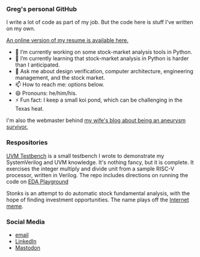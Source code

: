 ### Greg's personal GitHub

I write a lot of code as part of my job. But the code here is stuff I've written on my own.

[An online version of my resume is available here.](https://github.com/gregorykemp/gregorykemp/blob/main/gkemp_resume_2022.md) 

* 🔭 I’m currently working on some stock-market analysis tools in Python.
* 🌱 I’m currently learning that stock-market analysis in Python is harder than I anticipated.
* 💬 Ask me about design verification, computer architecture, engineering management, and the stock market.
* 📫 How to reach me: options below.
* 😄 Pronouns: he/him/his.
* ⚡ Fun fact: I keep a small koi pond, which can be challenging in the Texas heat.

I'm also the webmaster behind [my wife's blog about being an aneurysm survivor.](https://livedtotell.org/)


### Respositories

[UVM Testbench](https://github.com/gregorykemp/sample_uvm_testbench) is a small testbench I wrote to demonstrate my SystemVerilog and UVM knowledge. It's nothing fancy, but it is complete. It exercises the integer multiply and divide unit from a sample RISC-V processor, written in Verilog. The repo includes directions on running the code on [EDA Playground](https://www.edaplayground.com/)

Stonks is an attempt to do automatic stock fundamental analysis, with the hope of finding investment opportunities. The name plays off the [Internet meme](https://knowyourmeme.com/memes/stonks).

### Social Media

* [email](mailto:gkemp@ieee.org)
* [LinkedIn](https://www.linkedin.com/in/gkemp14/)
* [Mastodon](https://hachyderm.io/@gkemp)


<!--
**gregorykemp/gregorykemp** is a ✨ _special_ ✨ repository because its `README.md` (this file) appears on your GitHub profile.

Here are some ideas to get you started:

- 🔭 I’m currently working on ...
- 🌱 I’m currently learning ...
- 👯 I’m looking to collaborate on ...
- 🤔 I’m looking for help with ...
- 💬 Ask me about ...
- 📫 How to reach me: ...
- 😄 Pronouns: ...
- ⚡ Fun fact: ...
-->
